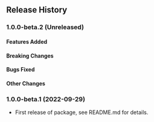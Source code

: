 ## Release History

### 1.0.0-beta.2 (Unreleased)

#### Features Added

#### Breaking Changes

#### Bugs Fixed

#### Other Changes

### 1.0.0-beta.1 (2022-09-29)

- First release of package, see README.md for details.
